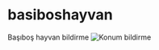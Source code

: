 # basiboshayvan
Başıboş hayvan bildirme
![Konum bildirme](https://user-images.githubusercontent.com/32569973/227649569-b6f5ea06-0ef2-41b1-9696-a384af19d23b.png)
